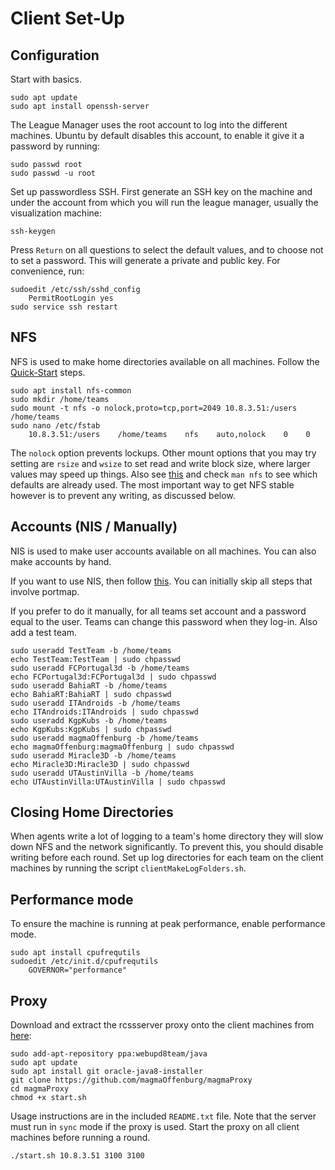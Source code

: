 
# Client Set-Up

## Configuration

Start with basics.

	sudo apt update
	sudo apt install openssh-server

The League Manager uses the root account to log into the different machines. Ubuntu by default disables this account, to enable it give it a password by running:

	sudo passwd root
	sudo passwd -u root

Set up passwordless SSH. First generate an SSH key on the machine and under the account from which you will run the league manager, usually the visualization machine:

	ssh-keygen

Press `Return` on all questions to select the default values, and to choose not to set a password. This will generate a private and public key. For convenience, run:

	sudoedit /etc/ssh/sshd_config
		PermitRootLogin yes
	sudo service ssh restart

## NFS

NFS is used to make home directories available on all machines. Follow the [Quick-Start](https://help.ubuntu.com/community/SettingUpNFSHowTo) steps.

	sudo apt install nfs-common
	sudo mkdir /home/teams
	sudo mount -t nfs -o nolock,proto=tcp,port=2049 10.8.3.51:/users /home/teams
	sudo nano /etc/fstab
		10.8.3.51:/users    /home/teams    nfs    auto,nolock    0    0

The `nolock` option prevents lockups. Other mount options that you may try setting are `rsize` and `wsize` to set read and write block size, where larger values may speed up things. Also see [this](http://www.centos.org/docs/5/html/Deployment_Guide-en-US/s1-nfs-client-config-options.html) and check `man nfs` to see which defaults are already used. The most important way to get NFS stable however is to prevent any writing, as discussed below.

## Accounts (NIS / Manually)

NIS is used to make user accounts available on all machines. You can also make accounts by hand.

If you want to use NIS, then follow [this](https://help.ubuntu.com/community/SettingUpNISHowTo). You can initially skip all steps that involve portmap.

If you prefer to do it manually, for all teams set account and a password equal to the user. Teams can change this password when they log-in. Also add a test team.

	sudo useradd TestTeam -b /home/teams
	echo TestTeam:TestTeam | sudo chpasswd
	sudo useradd FCPortugal3d -b /home/teams
	echo FCPortugal3d:FCPortugal3d | sudo chpasswd
	sudo useradd BahiaRT -b /home/teams
	echo BahiaRT:BahiaRT | sudo chpasswd
	sudo useradd ITAndroids -b /home/teams
	echo ITAndroids:ITAndroids | sudo chpasswd
	sudo useradd KgpKubs -b /home/teams
	echo KgpKubs:KgpKubs | sudo chpasswd
	sudo useradd magmaOffenburg -b /home/teams
	echo magmaOffenburg:magmaOffenburg | sudo chpasswd
	sudo useradd Miracle3D -b /home/teams
	echo Miracle3D:Miracle3D | sudo chpasswd
	sudo useradd UTAustinVilla -b /home/teams	
	echo UTAustinVilla:UTAustinVilla | sudo chpasswd

## Closing Home Directories

When agents write a lot of logging to a team's home directory they will slow down NFS and the network significantly. To prevent this, you should disable writing before each round. Set up log directories for each team on the client machines by running the script `clientMakeLogFolders.sh`.

## Performance mode

To ensure the machine is running at peak performance, enable performance mode.

	sudo apt install cpufrequtils
	sudoedit /etc/init.d/cpufrequtils
		GOVERNOR="performance"

## Proxy

Download and extract the rcssserver proxy onto the client machines from [here](https://github.com/magmaOffenburg/magmaProxy):

	sudo add-apt-repository ppa:webupd8team/java
	sudo apt update
	sudo apt install git oracle-java8-installer
	git clone https://github.com/magmaOffenburg/magmaProxy
	cd magmaProxy
	chmod +x start.sh

Usage instructions are in the included `README.txt` file. Note that the server must run in `sync` mode if the proxy is used. Start the proxy on all client machines before running a round.

	./start.sh 10.8.3.51 3100 3100
